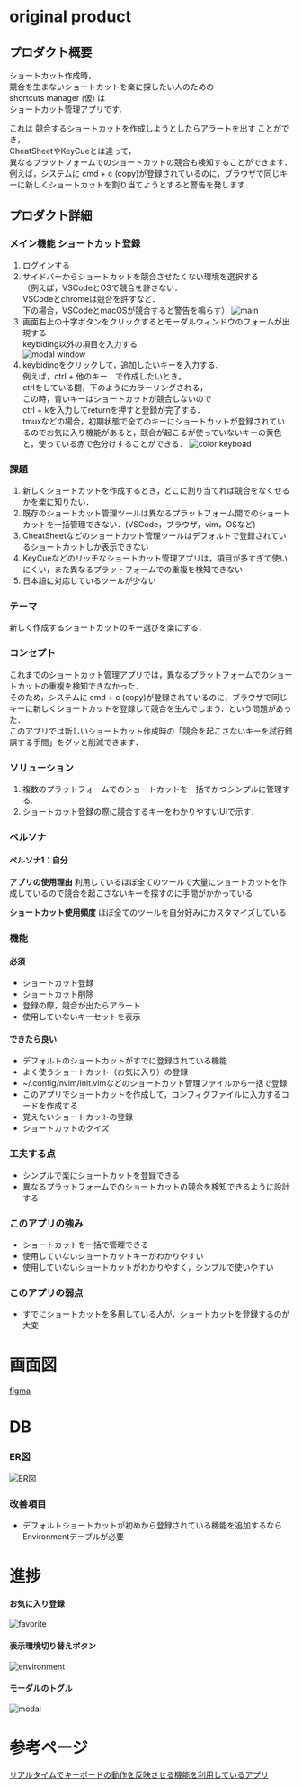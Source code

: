 # original product

## プロダクト概要
ショートカット作成時，  
競合を生まないショートカットを楽に探したい人のための  
shortcuts manager (仮) は  
ショートカット管理アプリです.  

これは 競合するショートカットを作成しようとしたらアラートを出す ことができ，  
CheatSheetやKeyCueとは違って，  
異なるプラットフォームでのショートカットの競合も検知することができます．  
例えば，システムに cmd + c (copy)が登録されているのに，ブラウザで同じキーに新しくショートカットを割り当てようとすると警告を発します．

## プロダクト詳細
### メイン機能 ショートカット登録
1. ログインする
1. サイドバーからショートカットを競合させたくない環境を選択する  
（例えば，VSCodeとOSで競合を許さない．  
VSCodeとchromeは競合を許すなど．  
下の場合，VSCodeとmacOSが競合すると警告を鳴らす）
![main](ui_img/main0-0-1.jpg)
1. 画面右上の十字ボタンをクリックするとモーダルウィンドウのフォームが出現する  
keybiding以外の項目を入力する  
![modal window](ui_img/modal0-0-1.jpg)
1. keybidingをクリックして，追加したいキーを入力する.  
例えば，ctrl + 他のキー　で作成したいとき，  
ctrlをしている間，下のようにカラーリングされる，  
この時，青いキーはショートカットが競合しないので  
ctrl + kを入力してreturnを押すと登録が完了する．  
tmuxなどの場合，初期状態で全てのキーにショートカットが登録されているのでお気に入り機能があると，競合が起こるが使っていないキーの黄色と，使っている赤で色分けすることができる．
![color keyboad](ui_img/color_explanation.jpg)
### 課題
1. 新しくショートカットを作成するとき，どこに割り当てれば競合をなくせるかを楽に知りたい．
1. 既存のショートカット管理ツールは異なるプラットフォーム間でのショートカットを一括管理できない．(VSCode，ブラウザ，vim，OSなど)
1. CheatSheetなどのショートカット管理ツールはデフォルトで登録されているショートカットしか表示できない
1. KeyCueなどのリッチなショートカット管理アプリは，項目が多すぎて使いにくい，また異なるプラットフォームでの重複を検知できない
1. 日本語に対応しているツールが少ない


### テーマ
新しく作成するショートカットのキー選びを楽にする．

### コンセプト
これまでのショートカット管理アプリでは，異なるプラットフォームでのショートカットの重複を検知できなかった．  
そのため，システムに cmd + c (copy)が登録されているのに，ブラウザで同じキーに新しくショートカットを登録して競合を生んでしまう．という問題があった．  
このアプリでは新しいショートカット作成時の「競合を起こさないキーを試行錯誤する手間」をグッと削減できます．

### ソリューション 
1. 複数のプラットフォームでのショートカットを一括でかつシンプルに管理する.
1. ショートカット登録の際に競合するキーをわかりやすいUIで示す．

### ペルソナ
#### ペルソナ1：自分

**アプリの使用理由**
利用しているほぼ全てのツールで大量にショートカットを作成しているので競合を起こさないキーを探すのに手間がかかっている

**ショートカット使用頻度**
ほぼ全てのツールを自分好みにカスタマイズしている  

### 機能
#### 必須
* ショートカット登録
* ショートカット削除
* 登録の際，競合が出たらアラート
* 使用していないキーセットを表示
#### できたら良い
* デフォルトのショートカットがすでに登録されている機能
* よく使うショートカット（お気に入り）の登録
* ~/.config/nvim/init.vimなどのショートカット管理ファイルから一括で登録
* このアプリでショートカットを作成して，コンフィグファイルに入力するコードを作成する
* 覚えたいショートカットの登録
* ショートカットのクイズ
### 工夫する点 
* シンプルで楽にショートカットを登録できる
* 異なるプラットフォームでのショートカットの競合を検知できるように設計する
### このアプリの強み
* ショートカットを一括で管理できる
* 使用していないショートカットキーがわかりやすい
* 使用していないショートカットがわかりやすく，シンプルで使いやすい
### このアプリの弱点
* すでにショートカットを多用している人が，ショートカットを登録するのが大変

# 画面図
[figma](https://www.figma.com/board/jjMGHVcHFyKo6RE1qIp98p/keyboard-manager?node-id=0-1&t=iNUAdEzjnmch7nV6-0)

# DB
### ER図
![ER図](ui_img/ERDiagram.jpg)
### 改善項目
* デフォルトショートカットが初めから登録されている機能を追加するならEnvironmentテーブルが必要

# 進捗
#### お気に入り登録
![favorite](ui_img/favorite.gif)
#### 表示環境切り替えボタン
![environment](ui_img/environment.gif)
#### モーダルのトグル
![modal](ui_img/modal.gif)

# 参考ページ
[リアルタイムでキーボードの動作を反映させる機能を利用しているアプリ](https://www.onlinemictest.com/ja/keyboard-test/)
